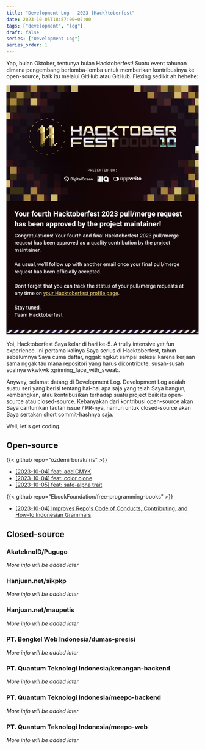 ```yaml
---
title: "Development Log - 2023 {Hack}toberfest"
date: 2023-10-05T18:57:00+07:00
tags: ["development", "log"]
draft: false
series: ["Development Log"]
series_order: 1
---
```


Yap, bulan Oktober, tentunya bulan Hacktoberfest! Suatu event tahunan dimana pengembang berlomba-lomba untuk memberikan kontribusinya ke open-source, baik itu melalui GitHub atau GitHub. Flexing sedikit ah hehehe:

![](./Screenshot%202023-10-05%20at%2018.45.45.png)

Yoi, Hacktoberfest Saya kelar di hari ke-5. A trully intensive yet fun experience. Ini pertama kalinya Saya serius di Hacktoberfest, tahun sebelumnya Saya cuma daftar, nggak ngikut sampai selesai karena kerjaan sama nggak tau mana repositori yang harus dicontribute, susah-susah soalnya wkwkwk :grinning_face_with_sweat:.

Anyway, selamat datang di Development Log. Development Log adalah suatu seri yang berisi tentang hal-hal apa saja yang telah Saya bangun, kembangkan, atau kontribusikan terhadap suatu project baik itu open-source atau closed-source. Kebanyakan dari kontribusi open-source akan Saya cantumkan tautan issue / PR-nya, namun untuk closed-source akan Saya sertakan short commit-hashnya saja.

Well, let's get coding.


## Open-source

{{< github repo="ozdemirburak/iris" >}}

- [[2023-10-04] feat: add CMYK](https://github.com/ozdemirburak/iris/pull/44)
- [[2023-10-04] feat: color clone](https://github.com/ozdemirburak/iris/pull/45)
- [[2023-10-05] feat: safe-alpha trait](https://github.com/ozdemirburak/iris/pull/46)

{{< github repo="EbookFoundation/free-programming-books" >}}

- [[2023-10-04] Improves Repo's Code of Conducts, Contributing, and How-to Indonesian Grammars](https://github.com/EbookFoundation/free-programming-books/pull/9812)


## Closed-source


### AkateknoID/Pugugo

*More info will be added later*


### Hanjuan.net/sikpkp

*More info will be added later*


### Hanjuan.net/maupetis

*More info will be added later*


### PT. Bengkel Web Indonesia/dumas-presisi

*More info will be added later*


### PT. Quantum Teknologi Indonesia/kenangan-backend

*More info will be added later*


### PT. Quantum Teknologi Indonesia/meepo-backend

*More info will be added later*


### PT. Quantum Teknologi Indonesia/meepo-web

*More info will be added later*